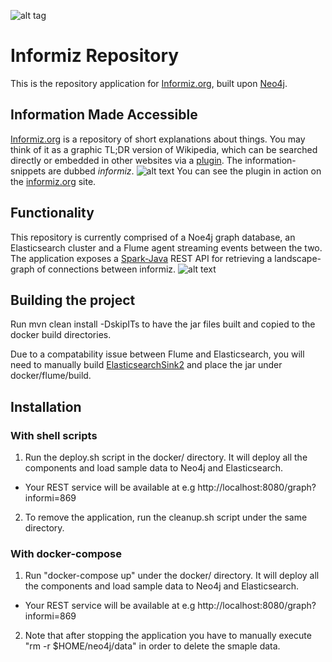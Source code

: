 ![alt tag](http://informiz.org/wp-content/uploads/2015/08/signs-banner.jpg)

# Informiz Repository
This is the repository application for [Informiz.org](http://informiz.org/), built upon [Neo4j](http://neo4j.org/).

## Information Made Accessible
[Informiz.org](http://informiz.org/) is a repository of short explanations about things. You may think of it as a graphic TL;DR version of Wikipedia, which can be searched directly or embedded in other websites via a [plugin](https://wordpress.org/plugins/informiz/). The information-snippets are dubbed *informiz*. 
![alt text](http://informiz.org/wp-content/uploads/2015/10/nano.png)
You can see the plugin in action on the [informiz.org](http://informiz.org/informiz-on-demand/) site.

## Functionality
This repository is currently comprised of a Noe4j graph database, an Elasticsearch cluster and a Flume agent streaming events between the two.
The application exposes a [Spark-Java](http://www.sparkjava.com/) REST API for retrieving a landscape-graph of connections between informiz.
![alt text](http://informiz.org/wp-content/uploads/2015/10/graph.png)

## Building the project
Run mvn clean install -DskipITs to have the jar files built and copied to the docker build directories.

Due to a compatability issue between Flume and Elasticsearch, you will need to manually build [ElasticsearchSink2](https://github.com/lucidfrontier45/ElasticsearchSink2) and place the jar under docker/flume/build.

## Installation
### With shell scripts
1. Run the deploy.sh script in the docker/ directory. It will deploy all the components and load sample data to Neo4j and Elasticsearch.
* Your REST service will be available at e.g http://localhost:8080/graph?informi=869
2. To remove the application, run the cleanup.sh script under the same directory.
### With docker-compose
1. Run "docker-compose up" under the docker/ directory. It will deploy all the components and load sample data to Neo4j and Elasticsearch.
* Your REST service will be available at e.g http://localhost:8080/graph?informi=869
2. Note that after stopping the application you have to manually execute "rm -r $HOME/neo4j/data" in order to delete the smaple data.


